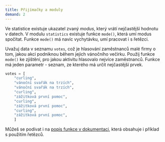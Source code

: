 ```yaml
---
title: Přijímačky a moduly
demand: 2
---
```


Ve statistice existuje ukazatel zvaný *modus*, který vrátí nejčastější hodnotu v datech. V modulu `statistics` existuje funkce `mode()`, která umí modus spočítat. Funkce `mode()` má navíc vychytávku, umí pracovat i s řetězci.

Uvažuj data v seznamu `votes`, což je hlasování zaměstnanců malé firmy o tom, jakou akci podniknou během jejich vánočního večírku. Použij funkce `mode()` ke zjištění, pro jakou aktivitu hlasovalo nejvíce zaměstnanců. Funkce má jeden parametr - seznam, ze kterého má určit nejčastější prvek.

```py
votes = [
    "curling", 
    "vánoční svařák na trzích", 
    "vánoční svařák na trzích", 
    "curling", 
    "zážitková první pomoc",
    "curling", 
    "zážitková první pomoc",
    "curling",
    "zážitková první pomoc",
    ]
```

Můžeš se podívat i na [popis funkce v dokumentaci](https://docs.python.org/3/library/statistics.html#statistics.mode), která obsahuje i příklad s použitím řetězců.
